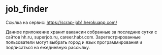 # job_finder

Ссылка на сервис: https://scrap-job1.herokuapp.com/

Данное приложение хранит вакансии собранные за последние сутки с сайтов hh.ru, superjob.ru, сareer.habr.com. Зарегестрированные пользователи могут выбрать город и язык программирования и подписаться на ежедневную рассылку. 
